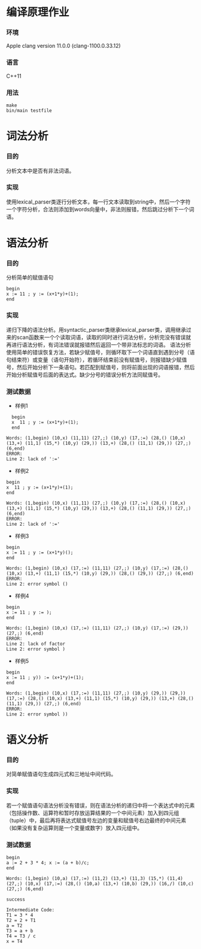 # 编译原理作业
### 环境
Apple clang version 11.0.0 (clang-1100.0.33.12)
### 语言
C++11
### 用法
```shell
make
bin/main testfile
```
# 词法分析
### 目的
分析文本中是否有非法词语。
### 实现
使用lexical_parser类逐行分析文本，每一行文本读取到string中，然后一个字符一个字符分析，合法则添加到words向量中，非法则报错，然后跳过分析下一个词语。
# 语法分析
### 目的
分析简单的赋值语句
```
begin
x := 11 ; y := (x+1*y)+(1);
end
```
### 实现
递归下降的语法分析。用syntactic_parser类继承lexical_parser类，调用继承过来的scan函数来一个个读取词语，读取的同时进行词法分析，分析完没有错误就再进行语法分析，有词法错误就报错然后返回一个带非法标志的词语。
语法分析使用简单的错误恢复方法，若缺少赋值号，则循环取下一个词语直到遇到分号（语句结束符）或变量（语句开始符），若循环结束前没有赋值号，则报错缺少赋值号，然后开始分析下一条语句。若匹配到赋值号，则将前面出现的词语报错，然后开始分析赋值号后面的表达式。缺少分号的错误分析方法同赋值号。
### 测试数据
- 样例1
```
  begin
  x  11 ; y := (x+1*y)+(1);
  end
```

```
Words: (1,begin) (10,x) (11,11) (27,;) (10,y) (17,:=) (28,() (10,x) (13,+) (11,1) (15,*) (10,y) (29,)) (13,+) (28,() (11,1) (29,)) (27,;) (6,end) 
ERROR:
Line 2: lack of ':='
```
- 样例2
```
begin
x  11 ; y := (x+1*y)+(1);
end
```
```
Words: (1,begin) (10,x) (11,11) (27,;) (10,y) (17,:=) (28,() (10,x) (13,+) (11,1) (15,*) (10,y) (29,)) (13,+) (28,() (11,1) (29,)) (27,;) (6,end) 
ERROR:
Line 2: lack of ':='
```
- 样例3
```
begin
x := 11 ; y := (x+1*y)();
end
```
```
Words: (1,begin) (10,x) (17,:=) (11,11) (27,;) (10,y) (17,:=) (28,() (10,x) (13,+) (11,1) (15,*) (10,y) (29,)) (28,() (29,)) (27,;) (6,end) 
ERROR:
Line 2: error symbol ()
```
- 样例4
```
begin
x := 11 ; y := );
end
```
```
Words: (1,begin) (10,x) (17,:=) (11,11) (27,;) (10,y) (17,:=) (29,)) (27,;) (6,end) 
ERROR:
Line 2: lack of factor
Line 2: error symbol )
```
- 样例5
```
begin
x := 11 ; y)) := (x+1*y)+(1);
end
```
```
Words: (1,begin) (10,x) (17,:=) (11,11) (27,;) (10,y) (29,)) (29,)) (17,:=) (28,() (10,x) (13,+) (11,1) (15,*) (10,y) (29,)) (13,+) (28,() (11,1) (29,)) (27,;) (6,end) 
ERROR:
Line 2: error symbol ))
```
# 语义分析
### 目的
对简单赋值语句生成四元式和三地址中间代码。
### 实现
若一个赋值语句语法分析没有错误，则在语法分析的递归中将一个表达式中的元素（包括操作数、运算符和暂时存放运算结果的一个中间元素）加入到四元组（tuple）中，最后再将表达式赋值号左边的变量和赋值号右边最终的中间元素（如果没有复杂运算则是一个变量或数字）放入四元组中。
### 测试数据
```
begin
a := 2 + 3 * 4; x := (a + b)/c;
end
```
```
Words: (1,begin) (10,a) (17,:=) (11,2) (13,+) (11,3) (15,*) (11,4) (27,;) (10,x) (17,:=) (28,() (10,a) (13,+) (10,b) (29,)) (16,/) (10,c) (27,;) (6,end) 

success

Intermediate Code:
T1 = 3 * 4
T2 = 2 + T1
a = T2  
T3 = a + b
T4 = T3 / c
x = T4
```
